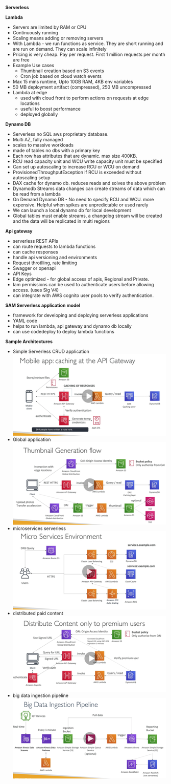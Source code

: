 **Serverless**

**Lambda**
* Servers are limited by RAM or  CPU
* Continuously running
* Scaling means adding or removing servers
* With Lambda - we run functions as service. They are short running and are run on demand. They can scale infinitely
* Pricing is very cheap. Pay per request. First 1 million requests per month are free
* Example Use cases
    * Thumbnail creation based on S3 events
    * Cron job based on cloud watch events
* Max 15 mins runtime, Upto 10GB RAM, 4KB env variables
* 50 MB deployment artifact (compressed), 250 MB uncompressed
* Lambda at edge
    * used with cloud front to perform actions on requests at edge locations
    * useful to boost performance
    * deployed globally

**Dynamo DB**
* Serverless no SQL aws proprietary database.
* Multi AZ, fully managed
* scales to massive workloads
* made of tables no dbs with a primary key
* Each row has attributes that are dynamic. max size 400KB.
* RCU read capacity unit and WCU write capacity unit must be specified
* Can set up autoscaling to increase RCU or WCU on demand
* ProvisionedThroughputException if RCU is exceeded without autoscaling setup
* DAX cache for dynamo db. reduces reads and solves the above problem
* Dynamodb Streams data changes can create streams of data which can be read from a lambda
* On Demand Dynamo DB - No need to specify RCU and WCU. more expensive. Helpful when spikes are unpredictable or used rarely
* We can launch a local dynamo db for local development
* Global tables must enable streams, a changelog stream will be created and the data will be replicated in multi regions

**Api gateway**
* serverless REST APIs
* can route requests to lambda functions
* can cache responses
* handle api versioning and environments
* Request throtlling, rate limiting
* Swagger or openapi
* API Keys
* Edge optimized - for global access of apis, Regional and Private.
* Iam permissions can be used to authenticate users before allowing access. (uses Sig V4)
* can integrate with AWS cognito user pools to verify authentication.

**SAM Serverless application model**
* framework for developing and deploying serverless applications
* YAML code
* helps to run lambda, api gateway and dynamo db locally
* can use codedeploy to deploy lambda functions

**Sample Architectures**
* Simple Serverless CRUD application
![architecture 1](images/serverless_sample_architecture_1.png)
* Global application
![architecture 2](images/serverless_sample_architecture_2.png)
* microservices serverless
![architecture_3](images/serverless_sample_architecture_3.png)
* distributed paid content
![architecture_4](images/serverless_sample_architecture_4.png)
* big data ingestion pipeline
![architecture_5](images/serverless_sample_architecture_5.png)